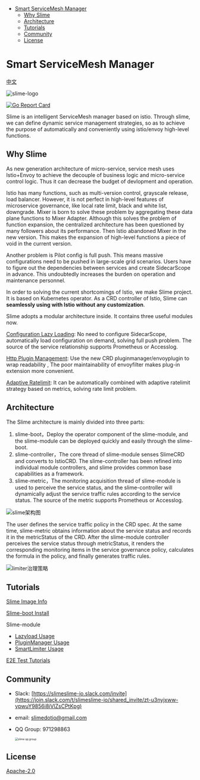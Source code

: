 - [Smart ServiceMesh Manager](#smart-servicemesh-manager)
  - [Why Slime](#why-slime)
  - [Architecture](#architecture)
  - [Tutorials](#tutorials)
  - [Community](#community)
  - [License](#license)

# Smart ServiceMesh Manager

[中文](./README_ZH.md)  

![slime-logo](logo/slime-logo.png)    

 [![Go Report Card](https://goreportcard.com/badge/github.com/slime-io/slime)](https://goreportcard.com/report/github.com/slime-io/slime)  

Slime is an intelligent ServiceMesh manager based on istio. Through slime, we can define dynamic service management strategies, so as to achieve the purpose of automatically and conveniently using istio/envoy high-level functions.





## Why Slime

As new generation architecture of micro-service, service mesh uses Istio+Envoy to achieve the decouple of business logic and micro-service control logic. Thus it can decrease the budget of devlopment and operation.

Istio has many functions, such as multi-version control, grayscale release, load balancer. However, it is not perfect in high-level features of microservice governance, like local rate limit, black and white list, downgrade. Mixer is born to solve these problem by aggregating these data plane functions to Mixer Adapter. Although this solves the problem of function expansion, the centralized architecture has been questioned by many followers about its performance. Then Istio abandoned Mixer in the new version. This makes the expansion of high-level functions a piece of void in the current version.

Another problem is Pilot config is full push. This means massive configurations need to be pushed in large-scale grid scenarios. Users have to figure out the dependencies between services and create SidecarScope in advance. This undoubtedly increases the burden on operation and maintenance personnel.

In order to solving the current shortcomings of Istio, we make Slime project. It is based on Kubernetes operator. As a CRD controller of Istio, Slime can **seamlessly using with Istio without any customization**.

Slime adopts a modular architecture inside. It contains three useful modules now.

[Configuration Lazy Loading](https://github.com/slime-io/lazyload): No need to configure SidecarScope, automatically load configuration on demand, solving full push problem. The source of the service relationship supports Prometheus or Accesslog.

[Http Plugin Management](https://github.com/slime-io/plugin): Use the new CRD pluginmanager/envoyplugin to wrap readability , The poor maintainability of envoyfilter makes plug-in extension more convenient.

[Adaptive Ratelimit](https://github.com/slime-io/limiter): It can be automatically combined with adaptive ratelimit strategy based on metrics, solving rate limit problem.





## Architecture

The Slime architecture is mainly divided into three parts:

1. slime-boot，Deploy the operator component of the slime-module, and the slime-module can be deployed quickly and easily through the slime-boot.
2. slime-controller，The core thread of slime-module senses SlimeCRD and converts to IstioCRD. The slime-controller has been refined into individual module controllers, and slime provides common base capabilities as a framework.
3. slime-metric，The monitoring acquisition thread of slime-module is used to perceive the service status, and the slime-controller will dynamically adjust the service traffic rules according to the service status. The source of the metric supports Prometheus or Accesslog.

![slime架构图](media/arch.png)

The user defines the service traffic policy in the CRD spec. At the same time, slime-metric obtains information about the service status and records it in the metricStatus of the CRD. After the slime-module controller perceives the service status through metricStatus, it renders the corresponding monitoring items in the service governance policy, calculates the formula in the policy, and finally generates traffic rules.

![limiter治理策略](media/policy.png)





## Tutorials

[Slime Image Info](https://github.com/slime-io/slime/wiki/Slime-Project-Tag-and-Image-Tag-Mapping-Table)

[Slime-boot Install](./doc/en/slime-boot.md)

Slime-module

- [Lazyload Usage](https://github.com/slime-io/lazyload/blob/master/README.md)
- [PluginManager Usage](https://github.com/slime-io/plugin/blob/master/README.md)
- [SmartLimiter Usage](https://github.com/slime-io/limiter/blob/master/README.md)

[E2E Test Tutorials](./doc/en/slime_e2e_test.md)



## Community

- Slack: [https://slimeslime-io.slack.com/invite](https://join.slack.com/t/slimeslime-io/shared_invite/zt-u3nyjxww-vpwuY9856i8iVlZsCPtKpg)

- email: slimedotio@gmail.com

- QQ Group: 971298863 

  <img src="media/slime-qq.png" alt="slime qq group" style="zoom: 50%;" /> 





## License

[Apache-2.0](https://choosealicense.com/licenses/apache-2.0/)

